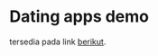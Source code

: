 # Dating apps demo
tersedia pada link [berikut](https://github.com/One-Of-Those-Organization/dating-apps-demo).
